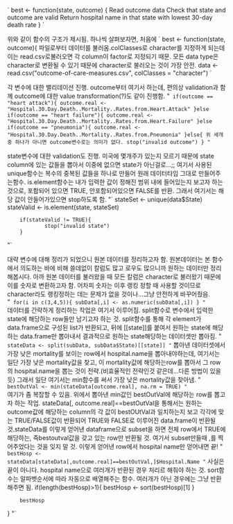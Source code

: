 \` 
best <- function(state, outcome) {
 Read outcome data
 Check that state and outcome are valid
 Return hospital name in that state with lowest 30-day death
 rate
}
\`

위와 같이 함수의 구조가 제시됨. 하나씩 살펴보자면,
처음에
\`
 best <- function(state, outcome){
 파일로부터 데이터를 불러옴.colClasses로 character를 지정하게 되는데 이는 read.csv로불러오면 각 column이 factor로 지정되기 때문. 모든 data type은 character로 변환될 수 있기 때문에 character로 불러오는 것이 가장 안전.
        data <- read.csv("outcome-of-care-measures.csv", colClasses = "character")
\`
      
각 변수에 대한 밸리데이션 진행. outcome부터 여기서 하는데, 편의상 validation과 함께 outcome에 대한 value transformation(?)도 같이 진행함.
"`
        if(outcome == "heart attack"){
                outcome.real <- "Hospital.30.Day.Death..Mortality..Rates.from.Heart.Attack"
        }else if(outcome == "heart failure"){
                outcome.real <- "Hospital.30.Day.Death..Mortality..Rates.from.Heart.Failure"
        }else if(outcome == "pneumonia"){
                outcome.real <- "Hospital.30.Day.Death..Mortality..Rates.from.Pneumonia"
        }else{
 위 세개 중 하나가 아니면 outcome변수로는 의미가 없다.
                stop("invalid outcome")
        }
"`
       
state변수에 대한 validation도 진행. 미국에 몇개주가 있는지 모르기 때문에 state column에 있는 값들을 뽑아서 이중에 없으면 state가 아닌걸로...;; 여기서 사용된 unique함수는 복수의 중복된 값들을 하나로 만들어 원래 데이터타입 그대로 만들어주는함수. is.element함수는 내가 입력한 값이 정해진 범위 내에 들어있는지 보고자 하는 것으로, 포함되어 있으면 TRUE, 안포함되어있으면 FALSE를 반환. 그래서 여기서는 해당 값이 안들어가있으면 stop하도록 함.
"`
        stateSet <- unique(data$State)
        stateValid <- is.element(state, stateSet)
       
        if(stateValid != TRUE){
                stop("invalid state")
        }
"`        
            
대략 변수에 대해 정리가 되었으니 원본 데이터를 정리하고자 함. 원본데이터는 본 함수에서 의도하는 바에 비해 쓸데없이 칼럼도 많고 로우도 많으니까 원하는 데이터만 정리해봅시다.
	아까 원본 데이터를 불러왔을 때 모든 칼럼은 character로 불러왔기 때문에 이를 숫자로 변환하고자 함. 어차피 숫자는 이후 랭킹 정할 때 사용할 것이므로 character라도 랭킹정하는 데는 문제가 없을 것이나...그냥 안전하게 바꾸어줬음.        
"`
        for(i in c(3,4,5)){
                subData[,i] <- as.numeric(subData[,i])
        }
"`        
데이터를 간략하게 정리하는 작업은 여기서 이루어짐. split함수로 변수에서 입력한 state에 해당하는 row들만 남기고자 하는 것. split함수를 통해 각 element가 data.frame으로 구성된 list가 반환되고, 뒤에 [[state]]를 붙여서 원하는 state에 해당하는 data.frame만 뽑아내서 결과적으로 원하는 state해당하는 데이터셋만 뽑아짐.
"`
        stateData <- split(subData, subData$State)[[state]]
"`
뽑아낸 데이터셋에서 가장 낮은 mortality를 보이는 row에서 hospital.name을 뽑아내야하는데, 여기서는 일단 가장 낮은  mortality값을 찾고, 이 mortality값에 해당하는row를 뽑아서 그 row의 hospital.name을 뽑는 것이 전략.(비효율적인 전략인것 같은데...다른 방법이 있을 듯) 그래서 일단 여기서는 min함수를 써서 가장 낮은 mortality값을 찾아냄.
"`
        bestOutVal <- min(stateData[outcome.real], na.rm = TRUE)
"`	
여기가 좀 복잡할 수 있음. 위에서 뽑아낸 min값인 bestOutVal에 해당하는 row를 뽑고자 하는 작업. stateData[, outcome.real]==bestOutVal을 통해서는 원하는 outcome값에 해당하는 column의 각 값이 bestOUtVal과 일치하는지 보고 각각에 맞는 TRUE/FALSE값이 반환되어 TRUE와 FALSE로 이루어진 data.frame이 반환될 것.stateData를 이렇게 얻어낸 dataframe으로 subset을 하면 전체 row에서 TRUE에 해당하는, 즉bestoutval값을 갖고 있는 row만 반환될 것. 여기서 subset만들때 ,를 찍어주었다는 것을 잊지 말 것. 이렇게 얻어낸 row에서 hospital name만 얻어내면 끝! 
"`
        bestHosp <- stateData[stateData[,outcome.real]==bestOutVal,]$Hospital.Name
"`
사실은 끝이 아니다. hospital name으로 여러개가 반환된 경우 처리르 해줘야 하는 것. sort함수는 알파벳순서에 따라 자동으로 배열해주는 함수. 여러개가 아닌 경우에는 그냥 반환해주면 됨.
        if(length(bestHosp)>1){
                bestHosp <- sort(bestHosp)[1]
        }
        
        bestHosp
}
"`
